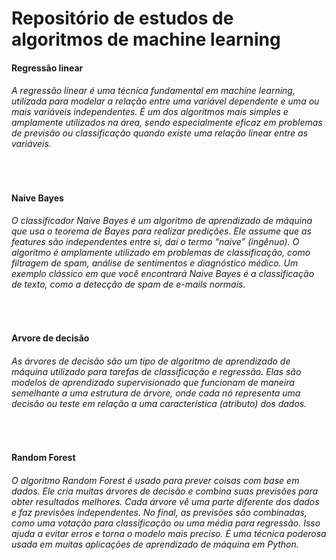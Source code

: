 <h1>Repositório de estudos de algoritmos de machine learning</h1>
<h4>Regressão linear</h4>
<h6>A regressão linear é uma técnica fundamental em machine learning, utilizada para modelar a relação entre uma variável dependente e uma ou mais variáveis independentes. 
  É um dos algoritmos mais simples e amplamente utilizados na área, sendo especialmente eficaz em problemas de previsão ou classificação quando existe uma relação linear entre as variáveis.</h6>
<br>
<h4>Naive Bayes</h4>
<h6>O classificador Naive Bayes é um algoritmo de aprendizado de máquina que usa o teorema de Bayes para realizar predições. Ele assume que as features são independentes entre si, daí o termo “naive” (ingênuo). O algoritmo é amplamente utilizado em problemas de classificação, como filtragem de spam, análise de sentimentos e diagnóstico médico. Um exemplo clássico em que você encontrará Naive Bayes é a classificação de texto, como a detecção de spam de e-mails normais.</h6>
<br>
<h4>Arvore de decisão</h4>
<h6>As árvores de decisão são um tipo de algoritmo de aprendizado de máquina utilizado para tarefas de classificação e regressão. Elas são modelos de aprendizado supervisionado que funcionam de maneira semelhante a uma estrutura de árvore, onde cada nó representa uma decisão ou teste em relação a uma característica (atributo) dos dados.</h6>
<br>
<h4>Random Forest</h4>
<h6>O algoritmo Random Forest é usado para prever coisas com base em dados. Ele cria muitas árvores de decisão e combina suas previsões para obter resultados melhores. Cada árvore vê uma parte diferente dos dados e faz previsões independentes. No final, as previsões são combinadas, como uma votação para classificação ou uma média para regressão. Isso ajuda a evitar erros e torna o modelo mais preciso. É uma técnica poderosa usada em muitas aplicações de aprendizado de máquina em Python.</h6>
